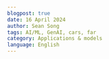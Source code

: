 ```yaml
---
blogpost: true
date: 16 April 2024
author: Sean Song
tags: AI/ML, GenAI, cars, far
category: Applications & models
language: English
---
```

